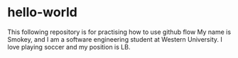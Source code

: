 # hello-world
This following repository is for practising how to use github flow
My name is Smokey, and I am a software engineering student at Western University. I love playing soccer and my position is LB. 
